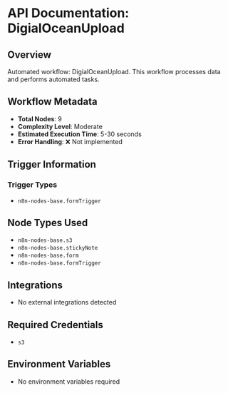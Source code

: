 # API Documentation: DigialOceanUpload

## Overview
Automated workflow: DigialOceanUpload. This workflow processes data and performs automated tasks.

## Workflow Metadata
- **Total Nodes**: 9
- **Complexity Level**: Moderate
- **Estimated Execution Time**: 5-30 seconds
- **Error Handling**: ❌ Not implemented

## Trigger Information
### Trigger Types
- `n8n-nodes-base.formTrigger`

## Node Types Used
- `n8n-nodes-base.s3`
- `n8n-nodes-base.stickyNote`
- `n8n-nodes-base.form`
- `n8n-nodes-base.formTrigger`

## Integrations
- No external integrations detected

## Required Credentials
- `s3`

## Environment Variables
- No environment variables required
